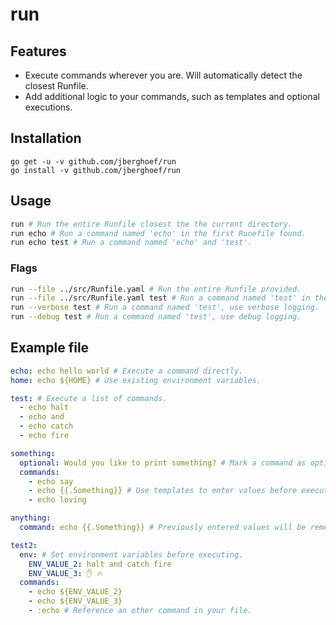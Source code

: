 # run

## Features
- Execute commands wherever you are. Will automatically detect the closest
Runfile.
- Add additional logic to your commands, such as templates and optional
executions.

## Installation
```golang
go get -u -v github.com/jberghoef/run
go install -v github.com/jberghoef/run
```

## Usage
```bash
run # Run the entire Runfile closest the the current directory.
run echo # Run a command named 'echo' in the first Runefile found.
run echo test # Run a command named 'echo' and 'test'.
```

### Flags
```bash
run --file ../src/Runfile.yaml # Run the entire Runfile provided.
run --file ../src/Runfile.yaml test # Run a command named 'test' in the Runfile provided.
run --verbose test # Run a command named 'test', use verbose logging.
run --debug test # Run a command named 'test', use debug logging.
```

## Example file
```yaml
echo: echo hello world # Execute a command directly.
home: echo ${HOME} # Use existing environment variables.

test: # Execute a list of commands.
  - echo halt
  - echo and
  - echo catch
  - echo fire

something:
  optional: Would you like to print something? # Mark a command as optional.
  commands:
    - echo say
    - echo {{.Something}} # Use templates to enter values before executing.
    - echo loving

anything:
  command: echo {{.Something}} # Previously entered values will be remembered.

test2:
  env: # Set environment variables before executing.
    ENV_VALUE_2: halt and catch fire
    ENV_VALUE_3: ✋ 🔥
  commands:
    - echo ${ENV_VALUE_2}
    - echo ${ENV_VALUE_3}
    - :echo # Reference an other command in your file.
```
